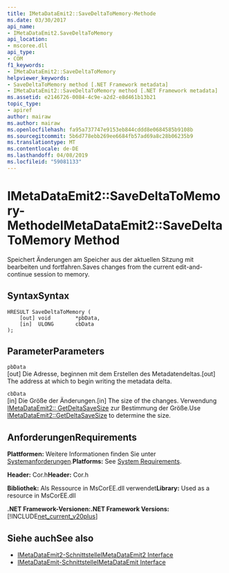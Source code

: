 ```yaml
---
title: IMetaDataEmit2::SaveDeltaToMemory-Methode
ms.date: 03/30/2017
api_name:
- IMetaDataEmit2.SaveDeltaToMemory
api_location:
- mscoree.dll
api_type:
- COM
f1_keywords:
- IMetaDataEmit2::SaveDeltaToMemory
helpviewer_keywords:
- SaveDeltaToMemory method [.NET Framework metadata]
- IMetaDataEmit2::SaveDeltaToMemory method [.NET Framework metadata]
ms.assetid: e2146726-0084-4c9e-a2d2-e8d461b13b21
topic_type:
- apiref
author: mairaw
ms.author: mairaw
ms.openlocfilehash: fa95a737747e9153eb844cddd8e0684585b9108b
ms.sourcegitcommit: 5b6d778ebb269ee6684fb57ad69a8c28b06235b9
ms.translationtype: MT
ms.contentlocale: de-DE
ms.lasthandoff: 04/08/2019
ms.locfileid: "59081133"
---
```

# <a name="imetadataemit2savedeltatomemory-method"></a><span data-ttu-id="97e49-102">IMetaDataEmit2::SaveDeltaToMemory-Methode</span><span class="sxs-lookup"><span data-stu-id="97e49-102">IMetaDataEmit2::SaveDeltaToMemory Method</span></span>
<span data-ttu-id="97e49-103">Speichert Änderungen am Speicher aus der aktuellen Sitzung mit bearbeiten und fortfahren.</span><span class="sxs-lookup"><span data-stu-id="97e49-103">Saves changes from the current edit-and-continue session to memory.</span></span>  
  
## <a name="syntax"></a><span data-ttu-id="97e49-104">Syntax</span><span class="sxs-lookup"><span data-stu-id="97e49-104">Syntax</span></span>  
  
```  
HRESULT SaveDeltaToMemory (  
    [out] void        *pbData,   
    [in]  ULONG       cbData  
);  
```  
  
## <a name="parameters"></a><span data-ttu-id="97e49-105">Parameter</span><span class="sxs-lookup"><span data-stu-id="97e49-105">Parameters</span></span>  
 `pbData`  
 <span data-ttu-id="97e49-106">[out] Die Adresse, beginnen mit dem Erstellen des Metadatendeltas.</span><span class="sxs-lookup"><span data-stu-id="97e49-106">[out] The address at which to begin writing the metadata delta.</span></span>  
  
 `cbData`  
 <span data-ttu-id="97e49-107">[in] Die Größe der Änderungen.</span><span class="sxs-lookup"><span data-stu-id="97e49-107">[in] The size of the changes.</span></span> <span data-ttu-id="97e49-108">Verwendung [IMetaDataEmit2:: GetDeltaSaveSize](../../../../docs/framework/unmanaged-api/metadata/imetadataemit2-getdeltasavesize-method.md) zur Bestimmung der Größe.</span><span class="sxs-lookup"><span data-stu-id="97e49-108">Use [IMetaDataEmit2::GetDeltaSaveSize](../../../../docs/framework/unmanaged-api/metadata/imetadataemit2-getdeltasavesize-method.md) to determine the size.</span></span>  
  
## <a name="requirements"></a><span data-ttu-id="97e49-109">Anforderungen</span><span class="sxs-lookup"><span data-stu-id="97e49-109">Requirements</span></span>  
 <span data-ttu-id="97e49-110">**Plattformen:** Weitere Informationen finden Sie unter [Systemanforderungen](../../../../docs/framework/get-started/system-requirements.md).</span><span class="sxs-lookup"><span data-stu-id="97e49-110">**Platforms:** See [System Requirements](../../../../docs/framework/get-started/system-requirements.md).</span></span>  
  
 <span data-ttu-id="97e49-111">**Header:** Cor.h</span><span class="sxs-lookup"><span data-stu-id="97e49-111">**Header:** Cor.h</span></span>  
  
 <span data-ttu-id="97e49-112">**Bibliothek:** Als Ressource in MsCorEE.dll verwendet</span><span class="sxs-lookup"><span data-stu-id="97e49-112">**Library:** Used as a resource in MsCorEE.dll</span></span>  
  
 **<span data-ttu-id="97e49-113">.NET Framework-Versionen:</span><span class="sxs-lookup"><span data-stu-id="97e49-113">.NET Framework Versions:</span></span>** [!INCLUDE[net_current_v20plus](../../../../includes/net-current-v20plus-md.md)]  
  
## <a name="see-also"></a><span data-ttu-id="97e49-114">Siehe auch</span><span class="sxs-lookup"><span data-stu-id="97e49-114">See also</span></span>

- [<span data-ttu-id="97e49-115">IMetaDataEmit2-Schnittstelle</span><span class="sxs-lookup"><span data-stu-id="97e49-115">IMetaDataEmit2 Interface</span></span>](../../../../docs/framework/unmanaged-api/metadata/imetadataemit2-interface.md)
- [<span data-ttu-id="97e49-116">IMetaDataEmit-Schnittstelle</span><span class="sxs-lookup"><span data-stu-id="97e49-116">IMetaDataEmit Interface</span></span>](../../../../docs/framework/unmanaged-api/metadata/imetadataemit-interface.md)
